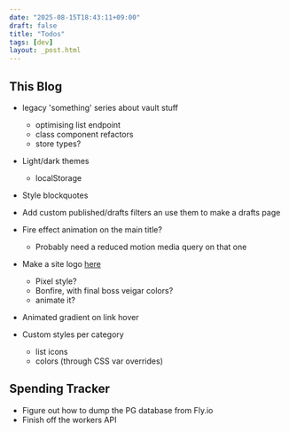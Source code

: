 ```yaml
---
date: "2025-08-15T18:43:11+09:00"
draft: false
title: "Todos"
tags: [dev]
layout: _post.html
---
```


## This Blog

- legacy 'something' series about vault stuff

  - optimising list endpoint
  - class component refactors
  - store types?

- Light/dark themes
  - localStorage
- Style blockquotes
- Add custom published/drafts filters an use them to make a drafts page
- Fire effect animation on the main title?
  - Probably need a reduced motion media query on that one
- Make a site logo [here](https://yqnn.github.io/svg-path-editor/)
  - Pixel style?
  - Bonfire, with final boss veigar colors?
  - animate it?
- Animated gradient on link hover
- Custom styles per category
  - list icons
  - colors (through CSS var overrides)

## Spending Tracker

- Figure out how to dump the PG database from Fly.io
- Finish off the workers API
